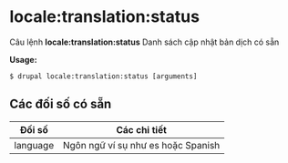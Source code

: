 # locale:translation:status
Câu lệnh **locale:translation:status** Danh sách cập nhật bản dịch có sẵn

**Usage:**
```
$ drupal locale:translation:status [arguments] 
```

## Các đối số có sẵn
Đối số | Các chi tiết
---------|-------------
language | Ngôn ngữ ví sụ như es hoặc Spanish
